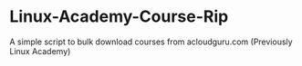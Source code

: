# Linux-Academy-Course-Rip
A simple script to bulk download courses from acloudguru.com (Previously Linux Academy)
